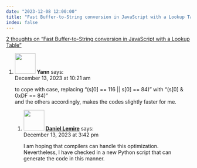 ```yaml
---
date: "2023-12-08 12:00:00"
title: "Fast Buffer-to-String conversion in JavaScript with a Lookup Table"
index: false
---
```


[2 thoughts on &ldquo;Fast Buffer-to-String conversion in JavaScript with a Lookup Table&rdquo;](/lemire/blog/2023/12-08-fast-buffer-to-string-conversion-in-javascript-with-a-lookup-table)

<ol class="comment-list">
<li id="comment-656898" class="comment even thread-even depth-1 parent">
<div class="comment-author vcard">
<img alt src="https://secure.gravatar.com/avatar/e8dfea32f5fdc2e143c586b0015ba503?s=56&#038;d=mm&#038;r=g" srcset="https://secure.gravatar.com/avatar/e8dfea32f5fdc2e143c586b0015ba503?s=112&#038;d=mm&#038;r=g 2x" class="avatar avatar-56 photo" height="56" width="56" decoding="async" /> <b class="fn">Yann</b> <span class="says">says:</span> </div>
<div class="comment-metadata"><time datetime="2023-12-13T10:21:48+00:00">December 13, 2023 at 10:21 am</time></a> </div>
<div class="comment-content">
<p>to cope with case, replacing &ldquo;(s[0] == 116 || s[0] == 84)&rdquo; with &ldquo;(s[0] &amp; 0xDF == 84)&rdquo;<br/>
and the others accordingly, makes the codes slightly faster for me.</p>
</div>
<ol class="children">
<li id="comment-656908" class="comment byuser comment-author-lemire bypostauthor odd alt depth-2">
<div class="comment-author vcard">
<img alt src="https://secure.gravatar.com/avatar/2ca999bef9535950f5b84281a4dab006?s=56&#038;d=mm&#038;r=g" srcset="https://secure.gravatar.com/avatar/2ca999bef9535950f5b84281a4dab006?s=112&#038;d=mm&#038;r=g 2x" class="avatar avatar-56 photo" height="56" width="56" decoding="async" /> <b class="fn"><a href="https://lemire.me/en/" class="url" rel="ugc">Daniel Lemire</a></b> <span class="says">says:</span> </div>
<div class="comment-metadata"><time datetime="2023-12-13T15:42:18+00:00">December 13, 2023 at 3:42 pm</time></a> </div>
<div class="comment-content">
<p>I am hoping that compilers can handle this optimization. Nevertheless, I have checked in a new Python script that can generate the code in this manner.</p>
</div>
</li>
</ol>
</li>
</ol>
